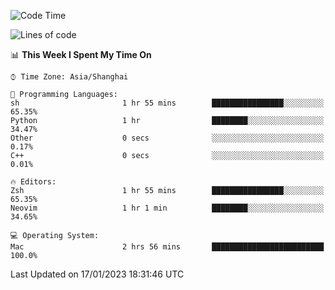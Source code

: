 <!--START_SECTION:waka-->
![Code Time](http://img.shields.io/badge/Code%20Time-1%2C111%20hrs%2033%20mins-blue)

![Lines of code](https://img.shields.io/badge/From%20Hello%20World%20I%27ve%20Written-24%20Thousand%20lines%20of%20code-blue)

📊 **This Week I Spent My Time On** 

```text
⌚︎ Time Zone: Asia/Shanghai

💬 Programming Languages: 
sh                       1 hr 55 mins        ████████████████░░░░░░░░░   65.35% 
Python                   1 hr                ████████░░░░░░░░░░░░░░░░░   34.47% 
Other                    0 secs              ░░░░░░░░░░░░░░░░░░░░░░░░░   0.17% 
C++                      0 secs              ░░░░░░░░░░░░░░░░░░░░░░░░░   0.01%

🔥 Editors: 
Zsh                      1 hr 55 mins        ████████████████░░░░░░░░░   65.35% 
Neovim                   1 hr 1 min          ████████░░░░░░░░░░░░░░░░░   34.65%

💻 Operating System: 
Mac                      2 hrs 56 mins       █████████████████████████   100.0%

```


 Last Updated on 17/01/2023 18:31:46 UTC
<!--END_SECTION:waka-->
